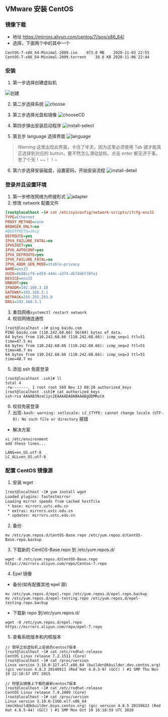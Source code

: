 ## VMware 安装 CentOS

### 镜像下载

- 地址 https://mirrors.aliyun.com/centos/7/isos/x86_64/
- 选择，下面两个中的其中一个

```text
CentOS-7-x86_64-Minimal-2009.iso	973.0 MB	2020-11-03 22:55
CentOS-7-x86_64-Minimal-2009.torrent	38.6 KB	2020-11-06 22:44
```

### 安装

1. 第一步选择创建虚拟机

![创建](../resouce/create.png)

2. 第二步选择系统
   ![choose](../resouce/choose.png)

3. 第三步选择光盘和镜像
   ![chooseCD](../resouce/chooseCD.png)

4. 第四步弹出安装启动程序
   ![install-select](../resouce/install-select.png)

5. 第五步 language 选择界面
   ![language](../resouce/language-select.png)

> _Warning_ 这里出现此界面，卡住了半天，因为这里必须使用 Tab 键才能真正选择到对应的 button，要不然怎么滑动鼠标，点击 enter 都无济于事，苍了个天！~~！！~

6. 第六步选择安装磁盘，设置密码，开始安装流程
   ![install-detail](../resouce/install-detail.png)

### 登录并且设置环境

1. 第一步修改网络为桥接形式
   ![adapter](../resouce/u-network-adapter.png)
2. 修改 network 配置文件

```ini
[root@localhost ~]# cat /etc/sysconfig/network-scripts/ifcfg-ens33
TYPE=Ethernet
PROXY_METHOD=none
BROWSER_ONLY=no
#BOOTPROTO=dhcp
DEFROUTE=yes
IPV4_FAILURE_FATAL=no
IPV6INIT=yes
IPV6_AUTOCONF=yes
IPV6_DEFROUTE=yes
IPV6_FAILURE_FATAL=no
IPV6_ADDR_GEN_MODE=stable-privacy
NAME=ens33
UUID=8b88ccf9-ed59-444c-a374-d67dd6f38fe1
DEVICE=ens33
ONBOOT=yes
IPADDR=192.168.3.18
GATEWAY=192.168.3.1
NETMASK=255.255.255.0
DNS1=192.168.3.1
```

3. 重启网络`systemctl restart network`
4. 校验网络连通性

```shell
[root@localhost ~]# ping baidu.com
PING baidu.com (110.242.68.66) 56(84) bytes of data.
64 bytes from 110.242.68.66 (110.242.68.66): icmp_seq=1 ttl=51 time=47.5 ms
64 bytes from 110.242.68.66 (110.242.68.66): icmp_seq=2 ttl=51 time=48.7 ms
64 bytes from 110.242.68.66 (110.242.68.66): icmp_seq=3 ttl=51 time=48.7 ms
```

5. 添加 ssh 免密登录

```shell
[root@localhost .ssh]# ll
total 4
-rw-------. 1 root root 569 Nov 13 08:20 authorized_keys
[root@localhost .ssh]# cat authorized_keys
ssh-rsa AAAAB3NzaC1yc2EAAAADAQABAAABgQDMRuCm
```

6. 校验免密登录
7. 出现`-bash: warning: setlocale: LC_CTYPE: cannot change locale (UTF-8): No such file or directory` 报错

- 解决方案

```shell
vi /etc/environment
add these lines...

LANG=en_US.utf-8
LC_ALL=en_US.utf-8
```

### 配置 CentOS 镜像源

1. 安装 wget

```bash
[root@localhost ~]# yum install wget
Loaded plugins: fastestmirror
Loading mirror speeds from cached hostfile
 * base: mirrors.ustc.edu.cn
 * extras: mirrors.ustc.edu.cn
 * updates: mirrors.ustc.edu.cn
```

2. 备份

```shell
mv /etc/yum.repos.d/CentOS-Base.repo /etc/yum.repos.d/CentOS-Base.repo.backup
```

3. 下载新的 CentOS-Base.repo 到 /etc/yum.repos.d/

```curl
wget -O /etc/yum.repos.d/CentOS-Base.repo https://mirrors.aliyun.com/repo/Centos-7.repo
```

4. Epel 镜像

- 备份(如有配置其他 epel 源)

```shell
mv /etc/yum.repos.d/epel.repo /etc/yum.repos.d/epel.repo.backup
mv /etc/yum.repos.d/epel-testing.repo /etc/yum.repos.d/epel-testing.repo.backup
```

- 下载新 repo 到/etc/yum.repos.d/

```curl
wget -O /etc/yum.repos.d/epel.repo https://mirrors.aliyun.com/repo/epel-7.repo
```

5. 查看系统版本和内核版本

```shell
// 很早之前虚拟机上安装的centos7版本
[root@localhost ~]# cat /etc/redhat-release
CentOS Linux release 7.2.1511 (Core)
[root@localhost ~]# cat /proc/version
Linux version 3.10.0-327.el7.x86_64 (builder@kbuilder.dev.centos.org) (gcc version 4.8.3 20140911 (Red Hat 4.8.3-9) (GCC) ) #1 SMP Thu Nov 19 22:10:57 UTC 2015

// 阿里云镜像上下载的最新centos7版本
[root@localhost ~]# cat /etc/redhat-release
CentOS Linux release 7.9.2009 (Core)
[root@localhost ~]# cat /proc/version
Linux version 3.10.0-1160.el7.x86_64 (mockbuild@kbuilder.bsys.centos.org) (gcc version 4.8.5 20150623 (Red Hat 4.8.5-44) (GCC) ) #1 SMP Mon Oct 19 16:18:59 UTC 2020
```
